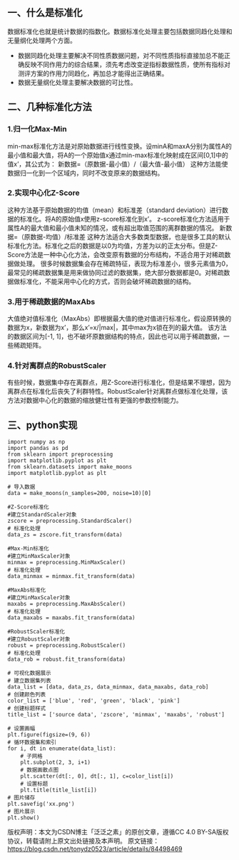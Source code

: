 ## 一、什么是标准化

数据标准化也就是统计数据的指数化。数据标准化处理主要包括数据同趋化处理和无量纲化处理两个方面。

- 数据同趋化处理主要解决不同性质数据问题，对不同性质指标直接加总不能正确反映不同作用力的综合结果，须先考虑改变逆指标数据性质，使所有指标对测评方案的作用力同趋化，再加总才能得出正确结果。
- 数据无量纲化处理主要解决数据的可比性。

## 二、几种标准化方法

### 1.归一化Max-Min

min-max标准化方法是对原始数据进行线性变换。设minA和maxA分别为属性A的最小值和最大值，将A的一个原始值x通过min-max标准化映射成在区间[0,1]中的值x’，其公式为：
新数据=（原数据-最小值）/（最大值-最小值）
这种方法能使数据归一化到一个区域内，同时不改变原来的数据结构。

### 2.实现中心化Z-Score

这种方法基于原始数据的均值（mean）和标准差（standard deviation）进行数据的标准化。将A的原始值x使用z-score标准化到x’。
z-score标准化方法适用于属性A的最大值和最小值未知的情况，或有超出取值范围的离群数据的情况。
新数据=（原数据-均值）/标准差
这种方法适合大多数类型数据，也是很多工具的默认标准化方法。标准化之后的数据是以0为均值，方差为以的正太分布。但是Z-Score方法是一种中心化方法，会改变原有数据的分布结构，不适合用于对稀疏数据做处理。
很多时候数据集会存在稀疏特征，表现为标准差小，很多元素值为0，最常见的稀疏数据集是用来做协同过滤的数据集，绝大部分数据都是0。对稀疏数据做标准化，不能采用中心化的方式，否则会破坏稀疏数据的结构。

### 3.用于稀疏数据的MaxAbs

大值绝对值标准化（MaxAbs）即根据最大值的绝对值进行标准化，假设原转换的数据为x，新数据为x’，那么x’=x/|max|，其中max为x锁在列的最大值。
该方法的数据区间为[-1, 1]，也不破坏原数据结构的特点，因此也可以用于稀疏数据，一些稀疏矩阵。

### 4.针对离群点的RobustScaler

有些时候，数据集中存在离群点，用Z-Score进行标准化，但是结果不理想，因为离群点在标准化后丧失了利群特性。RobustScaler针对离群点做标准化处理，该方法对数据中心化的数据的缩放健壮性有更强的参数控制能力。

## 三、python实现

```
import numpy as np
import pandas as pd
from sklearn import preprocessing
import matplotlib.pyplot as plt
from sklearn.datasets import make_moons
import matplotlib.pyplot as plt

# 导入数据
data = make_moons(n_samples=200, noise=10)[0]

#Z-Score标准化
#建立StandardScaler对象
zscore = preprocessing.StandardScaler()
# 标准化处理
data_zs = zscore.fit_transform(data)

#Max-Min标准化
#建立MinMaxScaler对象
minmax = preprocessing.MinMaxScaler()
# 标准化处理
data_minmax = minmax.fit_transform(data)

#MaxAbs标准化
#建立MinMaxScaler对象
maxabs = preprocessing.MaxAbsScaler()
# 标准化处理
data_maxabs = maxabs.fit_transform(data)

#RobustScaler标准化
#建立RobustScaler对象
robust = preprocessing.RobustScaler()
# 标准化处理
data_rob = robust.fit_transform(data)

# 可视化数据展示
# 建立数据集列表
data_list = [data, data_zs, data_minmax, data_maxabs, data_rob]
# 创建颜色列表
color_list = ['blue', 'red', 'green', 'black', 'pink']
# 创建标题样式
title_list = ['source data', 'zscore', 'minmax', 'maxabs', 'robust']

# 设置画幅
plt.figure(figsize=(9, 6))
# 循环数据集和索引
for i, dt in enumerate(data_list):
    # 子网格
    plt.subplot(2, 3, i+1)
    # 数据画散点图
    plt.scatter(dt[:, 0], dt[:, 1], c=color_list[i])
    # 设置标题
    plt.title(title_list[i])
# 图片储存 
plt.savefig('xx.png')
# 图片展示
plt.show()
```



版权声明：本文为CSDN博主「泛泛之素」的原创文章，遵循CC 4.0 BY-SA版权协议，转载请附上原文出处链接及本声明。
原文链接：https://blog.csdn.net/tonydz0523/article/details/84498469

